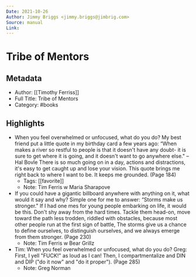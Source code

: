 ```yaml
---
Date: 2021-10-26
Author: Jimmy Briggs <jimmy.briggs@jimbrig.com>
Source: manual
Link:
---
```

# Tribe of Mentors

## Metadata
- Author: [[Timothy Ferriss]]
- Full Title: Tribe of Mentors
- Category: #books

## Highlights
- When you feel overwhelmed or unfocused, what do you do?
  My best friend put a little quote in my birthday card a few years ago: 
  “When makes a river so restful to people is that it doesn't have any doubt- it is sure to get where it is going, and it doesn't want to go anywhere else." – Hal Bovle 
  There is so much going on in a day, actions and distractions, it's easy to get caught up and lose your vision. This quote brings me right back to where I want to be. It keeps me grounded. (Page 184)
    - Tags: [[favorite]] 
    - Note: Tim Ferris w Maria Sharapove
- If you could have a gigantic billboard anywhere with anything on it, what would it say and why?
  Simple one for me to answer: 
  “Storms make us stronger." 
  If I had one mes for young people embarking on life, it would be this. Don't shy away from the hard times. Tackle them head-on, move toward the path less trodden, riddled with obstacles, because most other people run at the first sign of battle, The storms give us a chance to define ourselves, to distinguish ourselves, and we always emerge from them stronger. (Page 230)
    - Note: Tim Ferris w Bear Grillz
- Tim: 
  When you feel overwhelmed or unfocused, what do you do?
  Greg: 
  First, I yell "FUCK!" as loud as I can! Then, I compartmentalize and DIN and DIP ("do it now" and "do it proper"). (Page 285)
    - Note: Greg Norman
